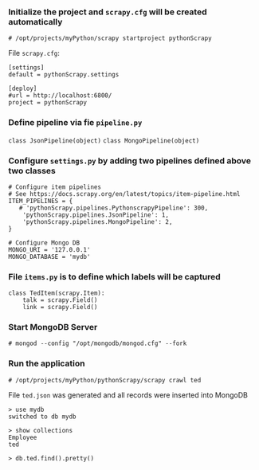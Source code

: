 ### Initialize the project and `scrapy.cfg` will be created automatically
```
# /opt/projects/myPython/scrapy startproject pythonScrapy
```
File `scrapy.cfg`:
```
[settings]
default = pythonScrapy.settings

[deploy]
#url = http://localhost:6800/
project = pythonScrapy
```

### Define pipeline via fie `pipeline.py`
`class JsonPipeline(object)`
`class MongoPipeline(object)`

### Configure `settings.py` by adding two pipelines defined above two classes
```
# Configure item pipelines
# See https://docs.scrapy.org/en/latest/topics/item-pipeline.html
ITEM_PIPELINES = {
   # 'pythonScrapy.pipelines.PythonscrapyPipeline': 300,
    'pythonScrapy.pipelines.JsonPipeline': 1,
    'pythonScrapy.pipelines.MongoPipeline': 2,
}

# Configure Mongo DB
MONGO_URI = '127.0.0.1'
MONGO_DATABASE = 'mydb'
```

### File `items.py` is to define which labels will be captured
```
class TedItem(scrapy.Item):
    talk = scrapy.Field()
    link = scrapy.Field()
```

### Start MongoDB Server
```
# mongod --config "/opt/mongodb/mongod.cfg" --fork
```

### Run the application
```
# /opt/projects/myPython/pythonScrapy/scrapy crawl ted
```
File `ted.json` was generated and all records were inserted into MongoDB
```
> use mydb
switched to db mydb

> show collections
Employee
ted

> db.ted.find().pretty()
```



